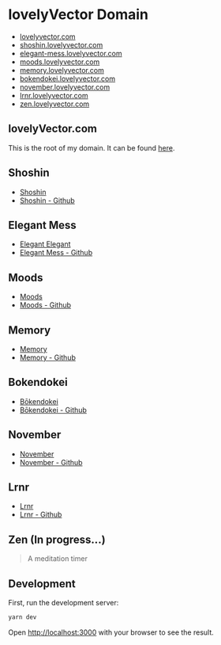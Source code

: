 # lovelyVector Domain

- [lovelyvector.com](http://lovelyvector.com/)
- [shoshin.lovelyvector.com](https://shoshin.lovelyvector.com/)
- [elegant-mess.lovelyvector.com](https://elegant-mess.lovelyvector.com/)
- [moods.lovelyvector.com](https://moods.lovelyvector.com/)
- [memory.lovelyvector.com](https://memory.lovelyvector.com/)
- [bokendokei.lovelyvector.com](https://bokendokei.lovelyvector.com/)
- [november.lovelyvector.com](https://november.lovelyvector.com/)
- [lrnr.lovelyvector.com](https://lrnr.lovelyvector.com/)
- [zen.lovelyvector.com](https://zen.lovelyvector.com/)

## lovelyVector.com

This is the root of my domain. It can be found [here](https://lovelyVector.com/).

## Shoshin

- [Shoshin](https://shoshin.lovelyvector.com/)
- [Shoshin - Github](https://github.com/alexguerra-dev/shoshin/)

## Elegant Mess

- [Elegant Elegant](https://elegant-mess.lovelyvector.com/)
- [Elegant Mess - Github](https://github.com/alexguerra-dev/elegant-mess/)

## Moods

- [Moods](https://moods.lovelyvector.com/)
- [Moods - Github](https://github.com/alexguerra-dev/moods/)

## Memory

- [Memory](https://memory.lovelyvector.com/)
- [Memory - Github](https://github.com/alexguerra-dev/memory/)

## Bokendokei

- [Bōkendokei](https://bokendokei.lovelyvector.com/)
- [Bōkendokei - Github](https://github.com/alexguerra-dev/bokendokei/)

## November

- [November](https://november.lovelyvector.com/)
- [November - Github](https://github.com/alexguerra-dev/November/)

## Lrnr

- [Lrnr](https://lrnr.lovelyvector.com/)
- [Lrnr - Github](https://github.com/alexguerra-dev/Lrnr)

## Zen (In progress...)

> A meditation timer

## Development

First, run the development server:

```bash
yarn dev
```

Open [http://localhost:3000](http://localhost:3000) with your browser to see the result.

